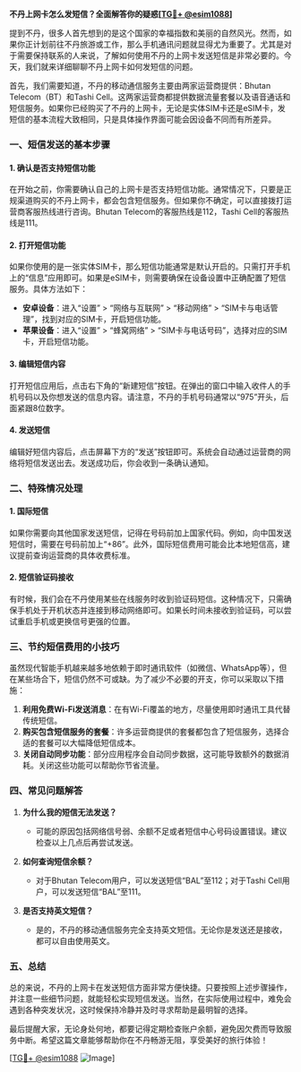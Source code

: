 **不丹上网卡怎么发短信？全面解答你的疑惑[[TG💪+ @esim1088](https://t.me/s/esim1088)]**

提到不丹，很多人首先想到的是这个国家的幸福指数和美丽的自然风光。然而，如果你正计划前往不丹旅游或工作，那么手机通讯问题就显得尤为重要了。尤其是对于需要保持联系的人来说，了解如何使用不丹的上网卡发送短信是非常必要的。今天，我们就来详细聊聊不丹上网卡如何发短信的问题。

首先，我们需要知道，不丹的移动通信服务主要由两家运营商提供：Bhutan Telecom（BT）和Tashi Cell。这两家运营商都提供数据流量套餐以及语音通话和短信服务。如果你已经购买了不丹的上网卡，无论是实体SIM卡还是eSIM卡，发短信的基本流程大致相同，只是具体操作界面可能会因设备不同而有所差异。

### 一、短信发送的基本步骤

#### 1. 确认是否支持短信功能
在开始之前，你需要确认自己的上网卡是否支持短信功能。通常情况下，只要是正规渠道购买的不丹上网卡，都会包含短信服务。但如果你不确定，可以直接拨打运营商客服热线进行咨询。Bhutan Telecom的客服热线是112，Tashi Cell的客服热线是111。

#### 2. 打开短信功能
如果你使用的是一张实体SIM卡，那么短信功能通常是默认开启的。只需打开手机上的“信息”应用即可。如果是eSIM卡，则需要确保在设备设置中正确配置了短信服务。具体方法如下：

- **安卓设备**：进入“设置” > “网络与互联网” > “移动网络” > “SIM卡与电话管理”，找到对应的SIM卡，开启短信功能。
- **苹果设备**：进入“设置” > “蜂窝网络” > “SIM卡与电话号码”，选择对应的SIM卡，开启短信功能。

#### 3. 编辑短信内容
打开短信应用后，点击右下角的“新建短信”按钮。在弹出的窗口中输入收件人的手机号码以及你想发送的信息内容。请注意，不丹的手机号码通常以“975”开头，后面紧跟8位数字。

#### 4. 发送短信
编辑好短信内容后，点击屏幕下方的“发送”按钮即可。系统会自动通过运营商的网络将短信发送出去。发送成功后，你会收到一条确认通知。

### 二、特殊情况处理

#### 1. 国际短信
如果你需要向其他国家发送短信，记得在号码前加上国家代码。例如，向中国发送短信时，需要在号码前加上“+86”。此外，国际短信费用可能会比本地短信高，建议提前查询运营商的具体收费标准。

#### 2. 短信验证码接收
有时候，我们会在不丹使用某些在线服务时收到验证码短信。这种情况下，只需确保手机处于开机状态并连接到移动网络即可。如果长时间未接收到验证码，可以尝试重启手机或更换信号更强的位置。

### 三、节约短信费用的小技巧

虽然现代智能手机越来越多地依赖于即时通讯软件（如微信、WhatsApp等），但在某些场合下，短信仍然不可或缺。为了减少不必要的开支，你可以采取以下措施：

1. **利用免费Wi-Fi发送消息**：在有Wi-Fi覆盖的地方，尽量使用即时通讯工具代替传统短信。
2. **购买包含短信服务的套餐**：许多运营商提供的套餐都包含了短信服务，选择合适的套餐可以大幅降低短信成本。
3. **关闭自动同步功能**：部分应用程序会自动同步数据，这可能导致额外的数据消耗。关闭这些功能可以帮助你节省流量。

### 四、常见问题解答

1. **为什么我的短信无法发送？**
   - 可能的原因包括网络信号弱、余额不足或者短信中心号码设置错误。建议检查以上几点后再尝试发送。

2. **如何查询短信余额？**
   - 对于Bhutan Telecom用户，可以发送短信“BAL”至112；对于Tashi Cell用户，可以发送短信“BAL”至111。

3. **是否支持英文短信？**
   - 是的，不丹的移动通信服务完全支持英文短信。无论你是发送还是接收，都可以自由使用英文。

### 五、总结

总的来说，不丹的上网卡在发送短信方面非常方便快捷。只要按照上述步骤操作，并注意一些细节问题，就能轻松实现短信发送。当然，在实际使用过程中，难免会遇到各种突发状况，这时候保持冷静并及时寻求帮助是最明智的选择。

最后提醒大家，无论身处何地，都要记得定期检查账户余额，避免因欠费而导致服务中断。希望这篇文章能够帮助你在不丹畅游无阻，享受美好的旅行体验！

[[TG💪+ @esim1088](https://t.me/s/esim1088) ![Image](https://i.postimg.cc/4NQfJmqS/Snipaste-2025-05-13-00-14-12.png)]